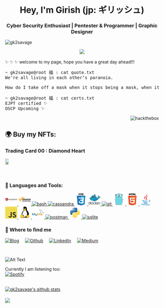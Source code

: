 <h1 align="center">Hey, I'm Girish (jp: ギリッシュ)</h1>
<h3 align="center">Cyber Security Enthusiast | Pentester & Programmer | Graphic Designer</h3>

<p align="left"> <img src="https://komarev.com/ghpvc/?username=gk2savage&label=Profile%20views&color=0e75b6&style=flat" alt="gk2savage" /> 
</p>


<p align="center">
  <img src="https://i.pinimg.com/originals/cf/ef/86/cfef86ed756c2bed57b5ec8db01a5252.gif" />
  </p>
  


✨ ✨ ✨
welcome to my page, hope you have a great day ahead!!!

<pre>
~ gk2savage@root 福 : cat quote.txt
We’re all living in each other’s paranoia.

How do I take off a mask when it stops being a mask, when it's as much a part of me as I am?

~ gk2savage@root 福 : cat certs.txt
EJPT certified ✨
OSCP Upcoming ✨
</pre>


<p align="right">
<img src="http://www.hackthebox.eu/badge/image/172861" alt="hackthebox" />
</p>
  
  
## 🌍 Buy my NFTs:
### Trading Card 00 : Diamond Heart
<a href="https://rarible.com/token/0xc9154424B823b10579895cCBE442d41b9Abd96Ed:63453900732809122051603742990493614459607737737153081975757017505274309640195?tab=details"> 
<img src="https://images-wixmp-ed30a86b8c4ca887773594c2.wixmp.com/f/39ac6b8e-c8c9-4d20-a781-2b36215bf34a/darz0p6-c135df35-834a-4c05-9629-4da136081691.gif?token=eyJ0eXAiOiJKV1QiLCJhbGciOiJIUzI1NiJ9.eyJzdWIiOiJ1cm46YXBwOjdlMGQxODg5ODIyNjQzNzNhNWYwZDQxNWVhMGQyNmUwIiwiaXNzIjoidXJuOmFwcDo3ZTBkMTg4OTgyMjY0MzczYTVmMGQ0MTVlYTBkMjZlMCIsIm9iaiI6W1t7InBhdGgiOiJcL2ZcLzM5YWM2YjhlLWM4YzktNGQyMC1hNzgxLTJiMzYyMTViZjM0YVwvZGFyejBwNi1jMTM1ZGYzNS04MzRhLTRjMDUtOTYyOS00ZGExMzYwODE2OTEuZ2lmIn1dXSwiYXVkIjpbInVybjpzZXJ2aWNlOmZpbGUuZG93bmxvYWQiXX0.CsEDhx9PEif5kPUEIItQTTmzJ1UUjRgk585Uc8BaiSU" style="width: 15%;height:15%;"/> </a>

&nbsp;

<h3 align="left">📄 Languages and Tools:</h3>
<p align="left"> <a href="https://angular.io" target="_blank"> <img src="https://raw.githubusercontent.com/devicons/devicon/master/icons/angularjs/angularjs-original-wordmark.svg" alt="angularjs" width="40" height="40"/> </a> <a href="https://aws.amazon.com" target="_blank"> <img src="https://raw.githubusercontent.com/devicons/devicon/master/icons/amazonwebservices/amazonwebservices-original-wordmark.svg" alt="aws" width="40" height="40"/> </a> <a href="https://www.gnu.org/software/bash/" target="_blank"> <img src="https://www.vectorlogo.zone/logos/gnu_bash/gnu_bash-icon.svg" alt="bash" width="40" height="40"/> </a> <a href="https://cassandra.apache.org/" target="_blank"> <img src="https://www.vectorlogo.zone/logos/apache_cassandra/apache_cassandra-icon.svg" alt="cassandra" width="40" height="40"/> </a> <a href="https://www.w3schools.com/css/" target="_blank"> <img src="https://raw.githubusercontent.com/devicons/devicon/master/icons/css3/css3-original-wordmark.svg" alt="css3" width="40" height="40"/> </a> <a href="https://www.docker.com/" target="_blank"> <img src="https://raw.githubusercontent.com/devicons/devicon/master/icons/docker/docker-original-wordmark.svg" alt="docker" width="40" height="40"/> </a> <a href="https://git-scm.com/" target="_blank"> <img src="https://www.vectorlogo.zone/logos/git-scm/git-scm-icon.svg" alt="git" width="40" height="40"/> </a> <a href="https://golang.org" target="_blank"> <img src="https://raw.githubusercontent.com/devicons/devicon/master/icons/go/go-original.svg" alt="go" width="40" height="40"/> </a> <a href="https://www.w3.org/html/" target="_blank"> <img src="https://raw.githubusercontent.com/devicons/devicon/master/icons/html5/html5-original-wordmark.svg" alt="html5" width="40" height="40"/> </a> <a href="https://www.java.com" target="_blank"> <img src="https://raw.githubusercontent.com/devicons/devicon/master/icons/java/java-original.svg" alt="java" width="40" height="40"/> </a> <a href="https://developer.mozilla.org/en-US/docs/Web/JavaScript" target="_blank"> <img src="https://raw.githubusercontent.com/devicons/devicon/master/icons/javascript/javascript-original.svg" alt="javascript" width="40" height="40"/> </a> <a href="https://www.linux.org/" target="_blank"> <img src="https://raw.githubusercontent.com/devicons/devicon/master/icons/linux/linux-original.svg" alt="linux" width="40" height="40"/> </a> <a href="https://www.mysql.com/" target="_blank"> <img src="https://raw.githubusercontent.com/devicons/devicon/master/icons/mysql/mysql-original-wordmark.svg" alt="mysql" width="40" height="40"/> </a> <a href="https://postman.com" target="_blank"> <img src="https://www.vectorlogo.zone/logos/getpostman/getpostman-icon.svg" alt="postman" width="40" height="40"/> </a> <a href="https://www.python.org" target="_blank"> <img src="https://raw.githubusercontent.com/devicons/devicon/master/icons/python/python-original.svg" alt="python" width="40" height="40"/> </a> <a href="https://www.sqlite.org/" target="_blank"> <img src="https://www.vectorlogo.zone/logos/sqlite/sqlite-icon.svg" alt="sqlite" width="40" height="40"/> </a> </p>

<h3>💊 Where to find me</h3>
<p>
  <a href="https://gk2savage.github.io" target="_blank"><img alt="Blog" src="https://img.shields.io/badge/Blog-%23FF4088.svg?&style=for-the-badge&logo=hugo&logoColor=white" /></a> 
    &nbsp;   &nbsp;
  <a href="https://github.com/gk2savage" target="_blank"><img alt="Github" src="https://img.shields.io/badge/GitHub-%2312100E.svg?&style=for-the-badge&logo=Github&logoColor=white" /></a>  
    &nbsp;  &nbsp;
  <a href="https://www.linkedin.com/in/girish41" target="_blank"><img alt="LinkedIn" src="https://img.shields.io/badge/linkedin-%230077B5.svg?&style=for-the-badge&logo=linkedin&logoColor=white" /></a> 
    &nbsp;  &nbsp;
  <a href="https://medium.com/@gk2savageofficial" target="_blank"><img alt="Medium" src="https://img.shields.io/badge/medium-%2312100E.svg?&style=for-the-badge&logo=medium&logoColor=white" /></a>
</p>

<br>



![Alt Text](https://media.tenor.com/images/c14568f54d3d7139ce4297718d00ed62/tenor.gif)



Currently I am listening too:
<br>
[![Spotify](https://spotify-github-readme.vercel.app/api/spotify)](https://open.spotify.com/track/68eonBcUk7eXaN2sP5qJ5U?si=6FfgfdQNTgKQCWKBhroaKQ)





<br>
<a href="https://github.com/gk2savage/github-readme-stats">
  <img align="center" src="https://github-readme-stats.vercel.app/api?username=gk2savage&show_icons=true&include_all_commits=true&theme=material-palenight" alt="gk2savage's github stats" />
</a>
<br>
<br>
<a href="https://github.com/gk2savage/github-readme-stats">
  <!-- Change the `github-readme-stats.gk2savage.vercel.app` to `github-readme-stats.vercel.app`  -->
  <img align="center" src="https://github-readme-stats.vercel.app/api/top-langs/?username=gk2savage&layout=compact&theme=material-palenight" />
</a>






